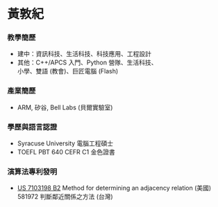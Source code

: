 # 黃敦紀

### 教學簡歷

* 建中：資訊科技、生活科技、科技應用、工程設計  
* 其他：C++/APCS 入門、Python 營隊、生活科技、  
  小學、雙語 (教會)、巨匠電腦 (Flash)

### 產業簡歷

* ARM, 矽谷, Bell Labs (貝爾實驗室)  

### 學歷與語言認證

* Syracuse University 電腦工程碩士  
* TOEFL PBT 640 CEFR C1 金色證書

### 演算法專利發明  

* [US 7103198 B2](https://www.google.ch/patents/US7103198) Method for determining an adjacency relation (美國)  
  581972 判斷鄰近關係之方法 (台灣)


